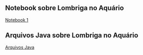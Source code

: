 ## Notebook sobre Lombriga no Aquário

[Notebook 1](https://github.com/Borginz/MC322-1s2021/tree/main/lab02/notebook)

## Arquivos Java sobre Lombriga no Aquário

[Arquivos Java](https://github.com/Borginz/MC322-1s2021/tree/main/lab02/notebook)
